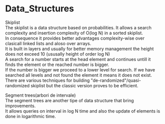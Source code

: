 # Data_Structures  
Skiplist  
The skiplist is a data structure based on probabilities. It allows a search complexity and insertion complexity of O(log N) in a sorted skiplist.  
In consequence it provides better advantages complexity-wise over clasicall linked lists and aloso over arrays.  
It is built in layers and usually for better memory management the height does not exceed 10 (ususally height of order log N)  
A search for a number starts at the head element and continues untill it finds the element or the reached number is bigger.  
If the number is bigger we proceed to a lower level for search. If we have searched all levels and not found the element it means it does not exist.  
There are various techniques for building "de-randomized"/quasi-randomized skiplist but the classic version proves to be efficient.  

Segment trees(arbori de intervale)  
The segment trees are another tipe of data structure that bring improvements.  
It allows queries on interval in log N time and also the update of elements is done in logarithmic time.  
